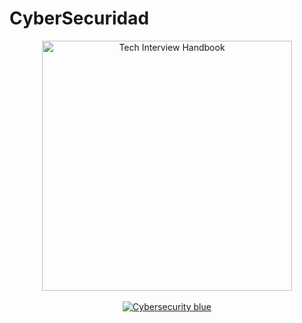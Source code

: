 <h1> CyberSecuridad </h1>
<div align="center">
  <!--<a href="https://yangshun.github.io/tech-interview-handbook/">
    <img src="https://www.kindpng.com/picc/b/222/2223087.png" alt="Tech Interview Handbook" width="400">
  </a> -->
  <img src="https://www.kindpng.com/picc/b/222/2223087.png" alt="Tech Interview Handbook" width="400">
  <br><br>
  <a href="https://github.com/BrandPM18/MarkdownReports/tree/master/CyberSecurity">
    <img src="https://img.shields.io/badge/Course-Cybersecurity-blue" alt="Cybersecurity blue">
  </a>
  <br>
  <p>
  <!--  <em>Credits: <a href="https://dribbble.com/shots/3831443-Tech-Interview-Handbook">Illustration</a> by <a href="https://dribbble.com/yangheng">@Brand_PM</a></em>
  </p>
  <h3>
    <a href="https://yangshun.github.io/tech-interview-handbook/">Read on the website</a>
  </h3>-->
</div>

